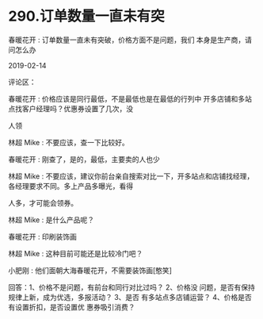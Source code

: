 # 290.订单数量一直未有突

春暖花开 : 订单数量一直未有突破，价格方面不是问题，我们 本身是生产商，请问怎么办

2019-02-14

评论区：

春暖花开 : 价格应该是同行最低，不是最低也是在最低的行列中 开多店铺和多站点找客户经理吗？优惠券设置了几次，没

人领

林超 Mike : 不要应该，查一下比较好。

春暖花开 : 刚查了，是的，最低，主要卖的人也少

林超 Mike : 不要应该，建议你前台亲自搜索对比一下，开多站点和店铺找经理，各经理要求不同。多上产品多曝光，看得

人多，才可能会领券。

林超 Mike : 是什么产品呢？

春暖花开 : 印刷装饰画

林超 Mike : 这种目前可能还是比较冷门吧？

小肥刚 : 他们面朝大海春暖花开，不需要装饰画[憨笑]

回答：1、价格不是问题，有前台和同行对比过吗？ 2、价格没 问题，是否有保持规律上新，成为优选，多报活动？ 3、是否 有多站点多店铺运营？ 4、价格是否有设置折扣，是否设置优 惠券吸引消费？